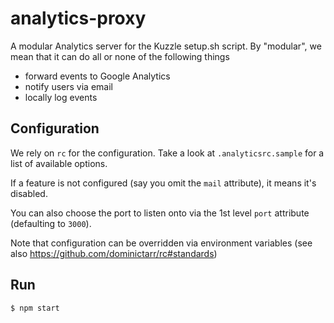 # analytics-proxy

A modular Analytics server for the Kuzzle setup.sh script. By "modular", we mean that it can do all or none of the following things

* forward events to Google Analytics
* notify users via email
* locally log events

## Configuration

We rely on `rc` for the configuration. Take a look at `.analyticsrc.sample` for a list of available options.

If a feature is not configured (say you omit the `mail` attribute), it means it's disabled.

You can also choose the port to listen onto via the 1st level `port` attribute (defaulting to `3000`).

Note that configuration can be overridden via environment variables (see also https://github.com/dominictarr/rc#standards)

## Run

```bash
$ npm start
```
